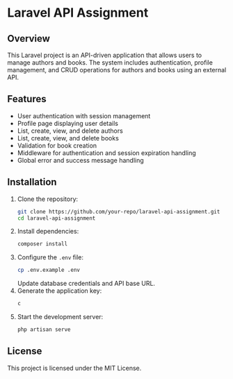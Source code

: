 # Laravel API Assignment

## Overview

This Laravel project is an API-driven application that allows users to manage authors and books. The system includes authentication, profile management, and CRUD operations for authors and books using an external API.

## Features

- User authentication with session management
- Profile page displaying user details
- List, create, view, and delete authors
- List, create, view, and delete books
- Validation for book creation
- Middleware for authentication and session expiration handling
- Global error and success message handling

## Installation

1. Clone the repository:
   ```sh
   git clone https://github.com/your-repo/laravel-api-assignment.git
   cd laravel-api-assignment
   ```
2. Install dependencies:
   ```sh
   composer install
   ```
3. Configure the `.env` file:
   ```sh
   cp .env.example .env
   ```
   Update database credentials and API base URL.
4. Generate the application key:
   ```sh
   c
   ```
6. Start the development server:
   ```sh
   php artisan serve
   ```
## License

This project is licensed under the MIT License.

